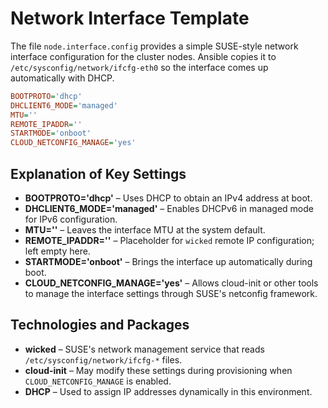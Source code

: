 # Network Interface Template

The file `node.interface.config` provides a simple SUSE-style network interface configuration for the cluster nodes. Ansible copies it to `/etc/sysconfig/network/ifcfg-eth0` so the interface comes up automatically with DHCP.

```ini
BOOTPROTO='dhcp'
DHCLIENT6_MODE='managed'
MTU=''
REMOTE_IPADDR=''
STARTMODE='onboot'
CLOUD_NETCONFIG_MANAGE='yes'
```

## Explanation of Key Settings

- **BOOTPROTO='dhcp'** – Uses DHCP to obtain an IPv4 address at boot.
- **DHCLIENT6_MODE='managed'** – Enables DHCPv6 in managed mode for IPv6 configuration.
- **MTU=''** – Leaves the interface MTU at the system default.
- **REMOTE_IPADDR=''** – Placeholder for `wicked` remote IP configuration; left empty here.
- **STARTMODE='onboot'** – Brings the interface up automatically during boot.
- **CLOUD_NETCONFIG_MANAGE='yes'** – Allows cloud-init or other tools to manage the interface settings through SUSE's netconfig framework.

## Technologies and Packages

- **wicked** – SUSE's network management service that reads `/etc/sysconfig/network/ifcfg-*` files.
- **cloud-init** – May modify these settings during provisioning when `CLOUD_NETCONFIG_MANAGE` is enabled.
- **DHCP** – Used to assign IP addresses dynamically in this environment.
